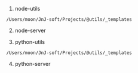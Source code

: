 1. node-utils

```
/Users/moon/JnJ-soft/Projects/@utils/_templates
```



2. node-server


3. python-utils

```
/Users/moon/JnJ-soft/Projects/@utils/_templates
```

4. python-server

